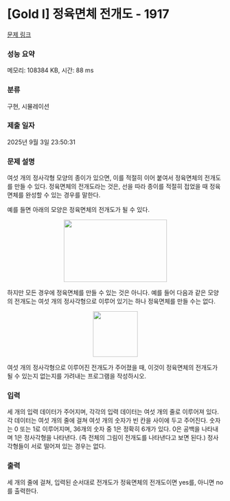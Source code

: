 # [Gold I] 정육면체 전개도 - 1917 

[문제 링크](https://www.acmicpc.net/problem/1917) 

### 성능 요약

메모리: 108384 KB, 시간: 88 ms

### 분류

구현, 시뮬레이션

### 제출 일자

2025년 9월 3일 23:50:31

### 문제 설명

<p>여섯 개의 정사각형 모양의 종이가 있으면, 이를 적절히 이어 붙여서 정육면체의 전개도를 만들 수 있다. 정육면체의 전개도라는 것은, 선을 따라 종이를 적절히 접었을 때 정육면체를 완성할 수 있는 경우를 말한다.</p>

<p>예를 들면 아래의 모양은 정육면체의 전개도가 될 수 있다.</p>

<p style="text-align: center;"><img alt="" src="" style="width: 240px; height: 145px;"></p>

<p>하지만 모든 경우에 정육면체를 만들 수 있는 것은 아니다. 예를 들어 다음과 같은 모양의 전개도는 여섯 개의 정사각형으로 이루어 있기는 하나 정육면체를 만들 수는 없다.</p>

<p style="text-align: center;"><img alt="" src="" style="width: 104px; height: 106px;"></p>

<p>여섯 개의 정사각형으로 이루어진 전개도가 주어졌을 때, 이것이 정육면체의 전개도가 될 수 있는지 없는지를 가려내는 프로그램을 작성하시오.</p>

### 입력 

 <p>세 개의 입력 데이터가 주어지며, 각각의 입력 데이터는 여섯 개의 줄로 이루어져 있다. 각 데이터는 여섯 개의 줄에 걸쳐 여섯 개의 숫자가 빈 칸을 사이에 두고 주어진다. 숫자는 0 또는 1로 이루어지며, 36개의 숫자 중 1은 정확히 6개가 있다. 0은 공백을 나타내며 1은 정사각형을 나타낸다. (즉 전체의 그림이 전개도를 나타낸다고 보면 된다.) 정사각형들이 서로 떨어져 있는 경우는 없다.</p>

### 출력 

 <p>세 개의 줄에 걸쳐, 입력된 순서대로 전개도가 정육면체의 전개도이면 yes를, 아니면 no를 출력한다.</p>

